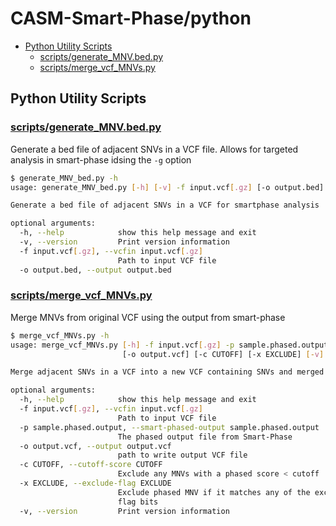 # CASM-Smart-Phase/python

- [Python Utility Scripts](#python-utility-scripts)
  - [scripts/generate_MNV.bed.py](#scriptsgenerate_mnvbedpy)
  - [scripts/merge_vcf_MNVs.py](#scriptsmerge_vcf_mnvspy)

## Python Utility Scripts

### [scripts/generate_MNV.bed.py](scripts/generate_MNV_bed.py)

Generate a bed file of adjacent SNVs in a VCF file. Allows for targeted analysis in smart-phase idsing the `-g` option

```bash
$ generate_MNV_bed.py -h
usage: generate_MNV_bed.py [-h] [-v] -f input.vcf[.gz] [-o output.bed]

Generate a bed file of adjacent SNVs in a VCF for smartphase analysis

optional arguments:
  -h, --help            show this help message and exit
  -v, --version         Print version information
  -f input.vcf[.gz], --vcfin input.vcf[.gz]
                        Path to input VCF file
  -o output.bed, --output output.bed
```

### [scripts/merge_vcf_MNVs.py](scripts/merge_vcf_MNVs.py)

Merge MNVs from original VCF using the output from smart-phase

```bash
$ merge_vcf_MNVs.py -h
usage: merge_vcf_MNVs.py [-h] -f input.vcf[.gz] -p sample.phased.output
                         [-o output.vcf] [-c CUTOFF] [-x EXCLUDE] [-v]

Merge adjacent SNVs in a VCF into a new VCF containing SNVs and merged MNVs

optional arguments:
  -h, --help            show this help message and exit
  -f input.vcf[.gz], --vcfin input.vcf[.gz]
                        Path to input VCF file
  -p sample.phased.output, --smart-phased-output sample.phased.output
                        The phased output file from Smart-Phase
  -o output.vcf, --output output.vcf
                        path to write output VCF file
  -c CUTOFF, --cutoff-score CUTOFF
                        Exclude any MNVs with a phased score < cutoff
  -x EXCLUDE, --exclude-flag EXCLUDE
                        Exclude phased MNV if it matches any of the exclude
                        flag bits
  -v, --version         Print version information
```
